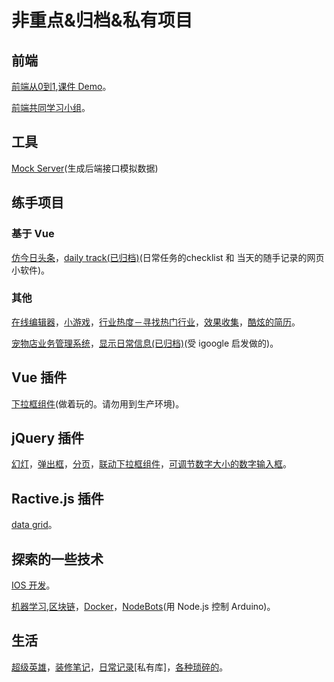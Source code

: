 # 非重点&归档&私有项目
## 前端
[前端从0到1](https://github.com/iamjoel/front-end-course),[课件 Demo](https://github.com/zhifeclub/front-end-learn)。

[前端共同学习小组](https://github.com/iamjoel/front-end-community)。

## 工具
[Mock Server](https://github.com/iamjoel/mock-server)(生成后端接口模拟数据)

## 练手项目
### 基于 Vue
[仿今日头条](https://github.com/iamjoel/toutiao)，[daily track(已归档)](https://github.com/iamjoel/daily-track)(日常任务的checklist 和 当天的随手记录的网页小软件)。

### 其他
[在线编辑器](https://github.com/iamjoel/web-ide)，[小游戏](https://github.com/iamjoel/minigame)，[行业热度－寻找热门行业](https://github.com/iamjoel/patsnap-hacking)，[效果收集](https://github.com/iamjoel/effect-collection)，[酷炫的简历](https://github.com/iamjoel/awesome-profile)。

[宠物店业务管理系统](https://github.com/iamjoel/pet-shop-manage)，[显示日常信息(已归档)](https://github.com/iamjoel/grab-info-web)(受 igoogle 启发做的)。

## Vue 插件
[下拉框组件](https://github.com/iamjoel/custom-select)(做着玩的。请勿用到生产环境)。

## jQuery 插件
[幻灯](https://github.com/iamjoel/simple-slide)，[弹出框](https://github.com/iamjoel/popup)，[分页](https://github.com/iamjoel/paging)，[联动下拉框组件](https://github.com/iamjoel/jquery-linkage-select)，[可调节数字大小的数字输入框](https://github.com/iamjoel/number-controller)。

## Ractive.js 插件
[data grid](https://github.com/iamjoel/ractivegrid)。

## 探索的一些技术
[IOS 开发](https://github.com/iamjoel/ios-note)。

[机器学习](https://github.com/iamjoel/machine-learning-note),[区块链](https://github.com/iamjoel/blockchain-note)，[Docker](https://github.com/iamjoel/docker-note)，[NodeBots](https://github.com/iamjoel/nodebots-note)(用 Node.js 控制 Arduino)。

## 生活
[超级英雄](https://github.com/iamjoel/superheros)，[装修笔记](https://github.com/iamjoel/decorating-note)，[日常记录](https://github.com/iamjoel/life-log)[私有库]，[各种琐碎的](https://github.com/iamjoel/notes)。
